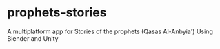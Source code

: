 # prophets-stories
A multiplatform app for Stories of the prophets (Qasas Al-Anbyia') Using Blender and Unity
